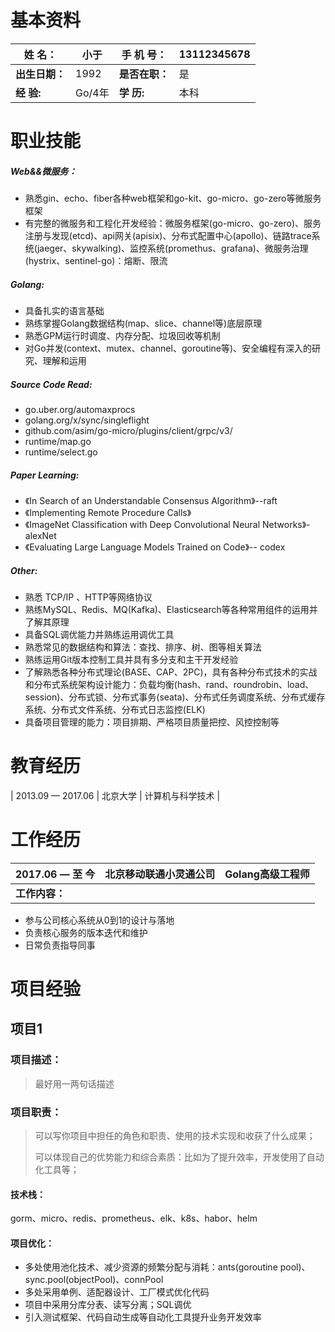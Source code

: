# 基本资料

| 姓        名：   | 小于   | 手  机  号：   | 13112345678 |
| ---------------- | ------ | -------------- | ----------- |
| **出生日期：**   | 1992   | **是否在职：** | 是          |
| **经       验:** | Go/4年 | **学    历:**  | 本科        |
# 职业技能

##### **Web&&微服务：**

* 熟悉gin、echo、fiber各种web框架和go-kit、go-micro、go-zero等微服务框架
* 有完整的微服务和工程化开发经验：微服务框架(go-micro、go-zero)、服务注册与发现(etcd)、api网关(apisix)、分布式配置中心(apollo)、链路trace系统(jaeger、skywalking)、监控系统(promethus、grafana)、微服务治理(hystrix、sentinel-go)：熔断、限流

##### **Golang:**

* 具备扎实的语言基础
* 熟练掌握Golang数据结构(map、slice、channel等)底层原理
* 熟悉GPM运行时调度、内存分配、垃圾回收等机制
* 对Go并发(context、mutex、channel、goroutine等)、安全编程有深入的研究、理解和运用

##### **Source Code Read:**

* go.uber.org/automaxprocs
* golang.org/x/sync/singleflight
* github.com/asim/go-micro/plugins/client/grpc/v3/
* runtime/map.go
* runtime/select.go


##### **Paper Learning:**

* 《In Search of an Understandable Consensus Algorithm》--raft
* 《Implementing Remote Procedure Calls》
* 《ImageNet Classification with Deep Convolutional Neural Networks》-alexNet
* 《Evaluating Large Language Models Trained on Code》-- codex

##### **Other:**

* 熟悉 TCP/IP 、HTTP等网络协议
* 熟练MySQL、Redis、MQ(Kafka)、Elasticsearch等各种常用组件的运用并了解其原理
* 具备SQL调优能力并熟练运用调优工具
* 熟悉常见的数据结构和算法：查找、排序、树、图等相关算法
* 熟练运用Git版本控制工具并具有多分支和主干开发经验
* 了解熟悉各种分布式理论(BASE、CAP、2PC)，具有各种分布式技术的实战和分布式系统架构设计能力：负载均衡(hash、rand、roundrobin、load、session)、分布式锁、分布式事务(seata)、分布式任务调度系统、分布式缓存系统、分布式文件系统、分布式日志监控(ELK)
* 具备项目管理的能力：项目排期、严格项目质量把控、风控控制等

# 教育经历

| 2013.09 — 2017.06 | 北京大学 | 计算机与科学技术 |

# 工作经历

| 2017.06 — 至     今 | 北京移动联通小灵通公司 | Golang高级工程师 |
| ------------------- | ---------------------- | ---------------- |
| **工作内容：**      |                        |                  |

* 参与公司核心系统从0到1的设计与落地
* 负责核心服务的版本迭代和维护
* 日常负责指导同事

# 项目经验

## 项目1

### 项目描述：

> 最好用一两句话描述

### 项目职责：

> 可以写你项目中担任的角色和职责、使用的技术实现和收获了什么成果；
>
> 可以体现自己的优势能力和综合素质：比如为了提升效率，开发使用了自动化工具等；

#### 技术栈：

gorm、micro、redis、prometheus、elk、k8s、habor、helm

#### 项目优化：

* 多处使用池化技术、减少资源的频繁分配与消耗：ants(goroutine pool)、sync.pool(objectPool)、connPool
* 多处采用单例、适配器设计、工厂模式优化代码
* 项目中采用分库分表、读写分离；SQL调优
* 引入测试框架、代码自动生成等自动化工具提升业务开发效率

